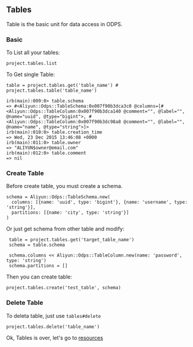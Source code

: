 ## Tables

Table is the basic unit for data access in ODPS.


### Basic

To List all your tables:

    project.tables.list


To Get single Table:    

    table = project.tables.get('table_name') # project.tables.table('table_name')
    
    irb(main):009:0> table.schema
    => #<Aliyun::Odps::TableSchema:0x007f90b3dca3c0 @columns=[#<Aliyun::Odps::TableColumn:0x007f90b3dca140 @comment="", @label="", @name="uuid", @type="bigint">, #<Aliyun::Odps::TableColumn:0x007f90b3dc98a8 @comment="", @label="", @name="name", @type="string">]>
    irb(main):010:0> table.creation_time
    => Wed, 23 Dec 2015 13:46:08 +0000
    irb(main):011:0> table.owner
    => "ALIYUN$owner@email.com"
    irb(main):012:0> table.comment
    => nil
    

### Create Table

Before create table, you must create a schema.

    schema = Aliyun::Odps::TableSchema.new(
      columns: [{name: 'uuid', type: 'bigint'}, {name: 'username', type: 'string'}],
      partitions: [{name: 'city', type: 'string'}]
    )

Or just get schema from other table and modify:

     table = project.tables.get('target_table_name')
     schema = table.schema
     
     schema.columns << Aliyun::Odps::TableColumn.new(name: 'password', type: 'string')
     schema.partitions = []

Then you can create table:

    project.tables.create('test_table', schema)
    

### Delete Table  

To deleta table, just use `tables#delete`

    project.tables.delete('table_name')
    

Ok, Tables is over, let's go to [resources](./resources.md)  